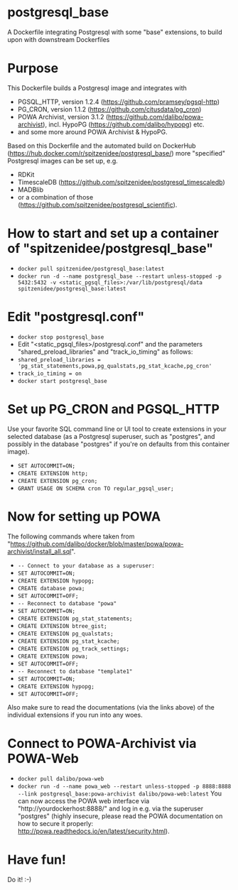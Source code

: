 # postgresql_base
A Dockerfile integrating Postgresql with some "base" extensions, to build upon with downstream Dockerfiles

# Purpose
This Dockerfile builds a Postgresql image and integrates with
* PGSQL_HTTP, version 1.2.4 (https://github.com/pramsey/pgsql-http)
* PG_CRON, version 1.1.2 (https://github.com/citusdata/pg_cron)
* POWA Archivist, version 3.1.2 (https://github.com/dalibo/powa-archivist), incl. HypoPG (https://github.com/dalibo/hypopg) etc.
* and some more around POWA Archivist & HypoPG.

Based on this Dockerfile and the automated build on DockerHub (https://hub.docker.com/r/spitzenidee/postgresql_base/) more "specified" Postgresql images can be set up, e.g.
* RDKit
* TimescaleDB (https://github.com/spitzenidee/postgresql_timescaledb)
* MADBlib
* or a combination of those (https://github.com/spitzenidee/postgresql_scientific).

# How to start and set up a container of "spitzenidee/postgresql_base"
* `docker pull spitzenidee/postgresql_base:latest`
* `docker run -d --name postgresql_base --restart unless-stopped -p 5432:5432 -v <static_pgsql_files>:/var/lib/postgresql/data spitzenidee/postgresql_base:latest`

# Edit "postgresql.conf"
* `docker stop postgresql_base`
* Edit "<static_pgsql_files>/postgresql.conf" and the parameters "shared_preload_libraries" and "track_io_timing" as follows:
* `shared_preload_libraries = 'pg_stat_statements,powa,pg_qualstats,pg_stat_kcache,pg_cron'`
* `track_io_timing = on`
* `docker start postgresql_base`

# Set up PG_CRON and PGSQL_HTTP
Use your favorite SQL command line or UI tool to create extensions in your selected database (as a Postgresql superuser, such as "postgres", and possibly in the database "postgres" if you're on defaults from this container image).
* `SET AUTOCOMMIT=ON;`
* `CREATE EXTENSION http;`
* `CREATE EXTENSION pg_cron;`
* `GRANT USAGE ON SCHEMA cron TO regular_pgsql_user;`

# Now for setting up POWA
The following commands where taken from "https://github.com/dalibo/docker/blob/master/powa/powa-archivist/install_all.sql".
* `-- Connect to your database as a superuser:`
* `SET AUTOCOMMIT=ON;`
* `CREATE EXTENSION hypopg;`
* `CREATE database powa;`
* `SET AUTOCOMMIT=OFF;`
* `-- Reconnect to database "powa"`
* `SET AUTOCOMMIT=ON;`
* `CREATE EXTENSION pg_stat_statements;`
* `CREATE EXTENSION btree_gist;`
* `CREATE EXTENSION pg_qualstats;`
* `CREATE EXTENSION pg_stat_kcache;`
* `CREATE EXTENSION pg_track_settings;`
* `CREATE EXTENSION powa;`
* `SET AUTOCOMMIT=OFF;`
* `-- Reconnect to database "template1"`
* `SET AUTOCOMMIT=ON;`
* `CREATE EXTENSION hypopg;`
* `SET AUTOCOMMIT=OFF;`

Also make sure to read the documentations (via the links above) of the individual extensions if you run into any woes.

# Connect to POWA-Archivist via POWA-Web
* `docker pull dalibo/powa-web`
* `docker run -d --name powa_web --restart unless-stopped -p 8888:8888 --link postgresql_base:powa-archivist dalibo/powa-web:latest`
You can now access the POWA web interface via "http://yourdockerhost:8888/" and log in e.g. via the superuser "postgres" (highly insecure, please read the POWA documentation on how to secure it properly: http://powa.readthedocs.io/en/latest/security.html).

# Have fun!
Do it! :-)
